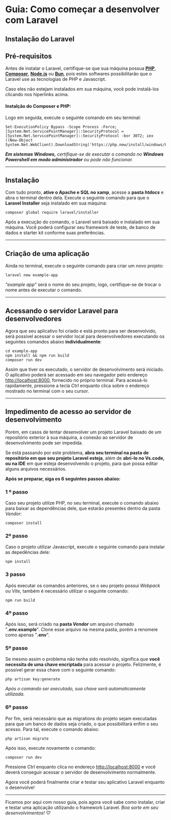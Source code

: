 # Guia: Como começar a desenvolver com Laravel

## Instalação do Laravel

## Pré-requisitos

Antes de instalar o Laravel, certifique-se que sua máquina possua **[PHP](https://www.php.net/downloads.php)**, **[Composer](https://getcomposer.org/download/)**, [**Node.js**](https://nodejs.org/en/download) ou [**Bun**](https://bun.sh/docs/installation), pois estes softwares possibilitarão que o Laravel use as tecnologias de PHP e Javascript.

Caso eles não estejam instalados em sua máquina, você pode instalá-los clicando nos hiperlinks acima.

#### Instalção do Composer e PHP:
Logo em seguida, execute o seguinte comando em seu terminal:

    Set-ExecutionPolicy Bypass -Scope Process -Force; [System.Net.ServicePointManager]::SecurityProtocol = [System.Net.ServicePointManager]::SecurityProtocol -bor 3072; iex ((New-Object System.Net.WebClient).DownloadString('https://php.new/install/windows/8.4'))

***Em sistemas Windows,** certifique-se de executar o comando no **Windows Powershell em** **modo administrador** ou pode não funcionar.*
*****
## Instalação
Com tudo pronto, **ative o Apache e SQL no xamp**, acesse a **pasta *htdocs*** e abra o terminal dentro dela. Execute o seguinte comando para que o **Laravel Installer** seja instalado em sua máquina:
```
composer global require laravel/installer
```
Após a execução do comando, o Laravel será baixado e instalado em sua máquina. Você poderá configurar seu framework de teste, de banco de dados e starter kit conforme suas preferências.
*****
## Criação de uma aplicação
Ainda no terminal, execute o seguinte comando para criar um novo projeto:
```
laravel new example-app
```
*"example app"* será o nome do seu projeto, logo, certifique-se de trocar o nome antes de executar o comando.
*******
## Acessando o servidor Laravel para desenvolvedores
Agora que seu aplicativo foi criado e está pronto para ser desenvolvido, será possível acessar o servidor local para desenvolvedores executando os seguintes comandos abaixo **individualmente**:
```
cd example-app
npm install && npm run build
composer run dev
```
Assim que tiver os executado, o servidor de desenvolvimento será iniciado. O aplicativo poderá ser acessado em seu navegador pelo endereço [http://localhost:8000](http://localhost:8000/), fornecido no próprio terminal. 
Para acessá-lo rapidamente, pressione a tecla *Ctrl* enquanto clica sobre o endereço mostrado no terminal com o seu cursor.
*******
## Impedimento de acesso ao servidor de desenvolvimento

Porém, em casos de tentar desenvolver um projeto Laravel baixado de um repositório exterior à sua máquina, a conexão ao servidor de desenvolvimento pode ser impedida.

Se está passando por este problema, **abra seu terminal na pasta de repositório em que seu projeto Laravel esteja**, além de **abri-lo no Vs.code, ou na IDE** em que esteja desenvolvendo o projeto, para que possa editar alguns arquivos necessários.

**Após se preparar, siga os 6 seguintes passos abaixo:**

### 1 º passo
Caso seu projeto utilize PHP, no seu terminal, execute o comando abaixo para baixar as dependências dele, que estarão presentes dentro da pasta *Vendor*:
````
composer install
````
### 2º passo
Caso o projeto utilizar Javascript, execute o seguinte comando para instalar as depedências dele:

    npm install

### 3 passo

Após executar os comandos anteriores, se o seu projeto possui *Webpack* ou *Vite,* também é necessário utilizar o seguinte comando:

    npm run build

### 4º passo

Após isso, será criado na **pasta *Vendor*** um arquivo chamado "**.env.example**". Clone esse arquivo na mesma pasta, porém a renomeie como apenas "**.env**".

### 5º passo
Se mesmo assim o problema não tenha sido resolvido, significa que **você necessita de uma chave encriptada** para acessar o projeto. 
Felizmente, é possível gerar essa chave com o seguinte comando:

    php artisan key:generate

*Após o comando ser executado, sua chave será automaticamente utilizada.*  

### 6º passo
Por fim, será necessário que as migrations do projeto sejam executadas para que um banco de dados seja criado, o que possibilitará enfim o seu acesso. 
Para tal, execute o comando abaixo:

    php artisan migrate

Após isso, execute novamente o comando:

    composer run dev

Pressione *Ctrl* enquanto clica no endereço [http://localhost:8000](http://localhost:8000/) e você deverá conseguir acessar o servidor de desenvolvimento normalmente.

Agora você poderá finalmente criar e testar seu aplicativo Laravel enquanto o desenvolve!
****
Ficamos por aqui com nosso guia, pois agora você sabe como instalar, criar e testar uma aplicação utilizando o framework Laravel.
*Boa sorte em seu desenvolvimentos! ♡*
